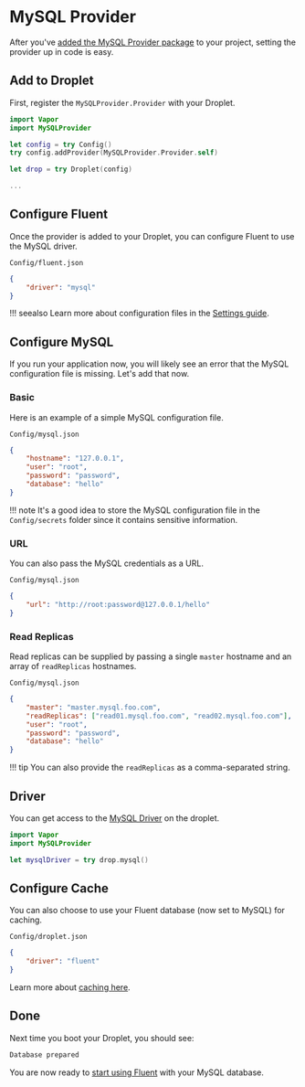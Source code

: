 # MySQL Provider

After you've [added the MySQL Provider package](package.md) to your project, setting the provider up in code is easy.

## Add to Droplet

First, register the `MySQLProvider.Provider` with your Droplet.

```swift
import Vapor
import MySQLProvider

let config = try Config()
try config.addProvider(MySQLProvider.Provider.self)

let drop = try Droplet(config)

...
```

## Configure Fluent

Once the provider is added to your Droplet, you can configure Fluent to use the MySQL driver.

`Config/fluent.json`

```json
{
    "driver": "mysql"
}
```

!!! seealso
	Learn more about configuration files in the [Settings guide](../settings/config.md).

## Configure MySQL

If you run your application now, you will likely see an error that the MySQL configuration file is missing. Let's add that now.

### Basic

Here is an example of a simple MySQL configuration file.

`Config/mysql.json`
```json
{
    "hostname": "127.0.0.1",
    "user": "root",
    "password": "password",
    "database": "hello"
}
```

!!! note
	It's a good idea to store the MySQL configuration file in the `Config/secrets` folder since it contains sensitive information.

### URL

You can also pass the MySQL credentials as a URL.

`Config/mysql.json`
```json
{
    "url": "http://root:password@127.0.0.1/hello"
}
```

### Read Replicas

Read replicas can be supplied by passing a single `master` hostname and an array of `readReplicas` hostnames.

`Config/mysql.json`
```json
{
    "master": "master.mysql.foo.com",
    "readReplicas": ["read01.mysql.foo.com", "read02.mysql.foo.com"],
    "user": "root",
    "password": "password",
    "database": "hello"
}
```

!!! tip
	You can also provide the `readReplicas` as a comma-separated string.

## Driver

You can get access to the [MySQL Driver](driver.md) on the droplet.

```swift
import Vapor
import MySQLProvider

let mysqlDriver = try drop.mysql()
```

## Configure Cache

You can also choose to use your Fluent database (now set to MySQL) for caching. 

`Config/droplet.json`

```json
{
    "driver": "fluent"
}
```

Learn more about [caching here](../cache/package.md).

## Done

Next time you boot your Droplet, you should see:

```sh
Database prepared
```

You are now ready to [start using Fluent](../fluent/getting-started) with your MySQL database.



